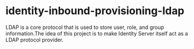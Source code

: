 # identity-inbound-provisioning-ldap

LDAP is a core protocol that is used to store user, role, and group information.The idea of this project is to make Identity Server itself act as a LDAP protocol provider.
